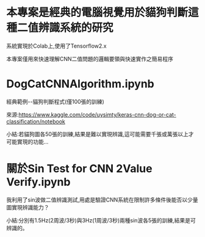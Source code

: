 # 本專案是經典的電腦視覺用於貓狗判斷這種二值辨識系統的研究

系統實現於Colab上,使用了Tensorflow2.x

本專案僅用來快速理解CNN二值問題的邏輯要領與快速實作之簡易程序

# DogCatCNNAlgorithm.ipynb

經典範例--貓狗判斷程式(僅100張的訓練)

來源:https://www.kaggle.com/code/uysimty/keras-cnn-dog-or-cat-classification/notebook

小結:若貓狗圖各50張的訓練,結果是難以實現辨識,這可能需要千張或萬張以上才可能實現的功能...

# 關於Sin Test for CNN 2Value Verify.ipynb

我利用了sin波做二值辨識測試,用處是驗證CNN系統在限制許多條件後能否以少量圖實現辨識能力？

小結:分別有1.5Hz(2周波/3秒)與3Hz(1周波/3秒)兩種sin波各5張的訓練,結果是可辨識的。
